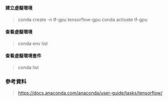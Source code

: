 ###

#### 建立虛擬環境
> conda create -n tf-gpu tensorflow-gpu
> conda activate tf-gpu
#### 查看虛擬環境  <br>
> conda env list <br>
#### 查看虛擬環境套件  <br>
> conda list <br>


### 參考資料
> https://docs.anaconda.com/anaconda/user-guide/tasks/tensorflow/
